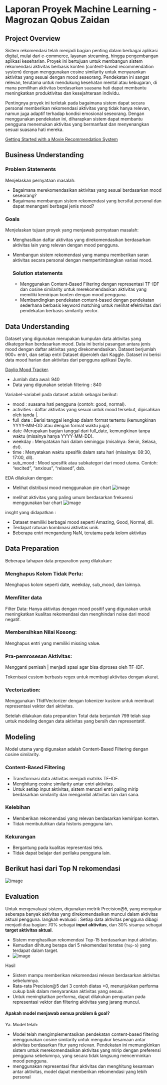 # Laporan Proyek Machine Learning - Magrozan Qobus Zaidan

## Project Overview
Sistem rekomendasi telah menjadi bagian penting dalam berbagai aplikasi digital, mulai dari e-commerce, layanan streaming, hingga pengembangan aplikasi keseharian. Proyek ini bertujuan untuk membangun sistem rekomendasi aktivitas berbasis konten (content-based recommendation system) dengan menggunakan cosine similarity untuk menyarankan aktivitas yang sesuai dengan mood seseorang. Pendekatan ini sangat relevan, terutama untuk mendukung kesehatan mental atau kebugaran, di mana pemilihan aktivitas berdasarkan suasana hati dapat membantu meningkatkan produktivitas dan kesejahteraan individu.

Pentingnya proyek ini terletak pada bagaimana sistem dapat secara personal memberikan rekomendasi aktivitas yang tidak hanya relevan, namun juga adaptif terhadap kondisi emosional seseorang. Dengan menggunakan pendekatan ini, diharapkan sistem dapat membantu pengguna menemukan aktivitas yang bermanfaat dan menyenangkan sesuai suasana hati mereka.
  
  [Getting Started with a Movie Recommendation System](https://www.kaggle.com/code/ibtesama/getting-started-with-a-movie-recomme) 

## Business Understanding

### Problem Statements

Menjelaskan pernyataan masalah:
- Bagaimana merekomendasikan aktivitas yang sesuai berdasarkan mood seseorang?
- Bagaimana membangun sistem rekomendasi yang bersifat personal dan dapat menangani berbagai jenis mood?

### Goals

Menjelaskan tujuan proyek yang menjawab pernyataan masalah:
- Menghasilkan daftar aktivitas yang direkomendasikan berdasarkan aktivitas lain yang relevan dengan mood pengguna.
- Membangun sistem rekomendasi yang mampu memberikan saran aktivitas secara personal dengan mempertimbangkan variasi mood.

    ### Solution statements
    - Menggunakan Content-Based Filtering dengan representasi TF-IDF dan cosine similarity untuk merekomendasikan aktivitas yang memiliki kemiripan konten dengan mood pengguna.
    - Membandingkan pendekatan content-based dengan pendekatan sederhana berbasis keyword matching untuk melihat efektivitas dari pendekatan berbasis similarity vector.

## Data Understanding
Dataset yang digunakan merupakan kumpulan data aktivitas yang dikategorikan berdasarkan mood. Data ini berisi pasangan antara jenis mood dengan daftar aktivitas yang direkomendasikan. Dataset berjumlah 900+ entri, dan setiap entri 
Dataset diperoleh dari Kaggle. Dataset ini berisi data mood harian dan aktivitas dari pengguna aplikasi Daylio.

[Daylio Mood Tracker](https://www.kaggle.com/datasets/kingabzpro/daylio-mood-tracker).  
- Jumlah data awal: 940
- Data yang digunakan setelah filtering : 840
  
Variabel-variabel pada dataset adalah sebagai berikut:
- mood : suasana hati pengguna (contoh: good, normal).
- activities : daftar aktivitas yang sesuai untuk mood tersebut, dipisahkan oleh tanda |.
- full_date : Berisi tanggal lengkap dalam format tertentu (kemungkinan YYYY-MM-DD atau dengan format waktu juga).
- date :Merupakan bagian tanggal dari full_date, kemungkinan tanpa waktu (misalnya hanya YYYY-MM-DD).
- weekday : Menyatakan hari dalam seminggu (misalnya: Senin, Selasa, dst).
- time : Menyatakan waktu spesifik dalam satu hari (misalnya: 08:30, 17:00, dll).
- sub_mood : Mood spesifik atau subkategori dari mood utama. Contoh: “excited”, “anxious”, “relaxed”, dsb.
  
EDA dilakukan dengan:
- Melihat distribusi mood menggunakan pie chart
  ![image](https://github.com/user-attachments/assets/db0e3485-b3ee-4dd1-8580-b705f0fc9d38)

- melihat aktivitas yang paling umum berdasarkan frekuensi menggunakan bar chart
  ![image](https://github.com/user-attachments/assets/7d9b1ffd-49ef-40e1-87b5-8a6aa47a6c04)

insght yang didapatkan :  
- Dataset memiliki berbagai mood seperti Amazing, Good, Normal, dll.
- Terdapat ratusan kombinasi aktivitas unik.
- Beberapa entri mengandung NaN, terutama pada kolom aktivitas

  
## Data Preparation
Beberapa tahapan data preparation yang dilakukan:

### Menghapus Kolom Tidak Perlu:

Menghapus kolom seperti date, weekday, sub_mood, dan lainnya.

### Memfilter data
Filter Data: Hanya aktivitas dengan mood positif yang digunakan untuk meningkatkan kualitas rekomendasi dan menghindari noise dari mood negatif.

### Membersihkan Nilai Kosong:

Menghapus entri yang memiliki missing value.

### Pra-pemrosesan Aktivitas:

Mengganti pemisah | menjadi spasi agar bisa diproses oleh TF-IDF.

Tokenisasi custom berbasis regex untuk membagi aktivitas dengan akurat.

### Vectorization:

Menggunakan TfidfVectorizer dengan tokenizer kustom untuk membuat representasi vektor dari aktivitas.

Setelah dilakukan data preparation Total data berjumlah 799 telah siap untuk modeling dengan data aktivitas yang bersih dan representatif.

## Modeling
Model utama yang digunakan adalah Content-Based Filtering dengan cosine similarity.
### Content-Based Filtering
- Transformasi data aktivitas menjadi matriks TF-IDF.
- Menghitung cosine similarity antar entri aktivitas.
- Untuk setiap input aktivitas, sistem mencari entri paling mirip berdasarkan similarity dan mengambil aktivitas lain dari sana.
### Kelebihan 
- Memberikan rekomendasi yang relevan berdasarkan kemiripan konten.
- Tidak membutuhkan data historis pengguna lain.
### Kekurangan
- Bergantung pada kualitas representasi teks.
- Tidak dapat belajar dari perilaku pengguna lain.

## Berikut hasi dari Top N rekomendasi
![image](https://github.com/user-attachments/assets/688afed1-5df1-42d2-8b60-bf74bddd823d)


## Evaluation
Untuk mengevaluasi sistem, digunakan metrik Precision@5, yang mengukur seberapa banyak aktivitas yang direkomendasikan muncul dalam aktivitas aktual pengguna.
langkah evaluasi :
 Setiap data aktivitas pengguna dibagi menjadi dua bagian: 70% sebagai **input aktivitas**, dan 30% sisanya sebagai **target aktivitas aktual**.
- Sistem menghasilkan rekomendasi Top-15 berdasarkan input aktivitas.
- Kemudian dihitung berapa dari 5 rekomendasi teratas (`Top-5`) yang terdapat dalam target.
- ![image](https://github.com/user-attachments/assets/a31a0129-408e-4c41-9b6e-6352dd2ee7d8)


Hasil 
- Sistem mampu memberikan rekomendasi relevan berdasarkan aktivitas sebelumnya.
- Rata-rata Precision@5 dari 3 contoh diatas >0, menunjukkan performa cukup baik dalam menyarankan aktivitas yang sesuai.
- Untuk meningkatkan performa, dapat dilakukan penguatan pada representasi vektor dan filtering aktivitas yang jarang muncul.
#### Apakah model menjawab semua problem & goal?
Ya. Model telah:
- Model telah mengimplementasikan pendekatan content-based filtering menggunakan cosine similarity untuk mengukur kesamaan antar aktivitas berdasarkan fitur yang relevan. Pendekatan ini memungkinkan sistem untuk merekomendasikan aktivitas yang mirip dengan preferensi pengguna sebelumnya, yang secara tidak langsung mencerminkan mood pengguna.
- menggunakan representasi fitur aktivitas dan menghitung kesamaan antar aktivitas, model dapat memberikan rekomendasi yang lebih personal
